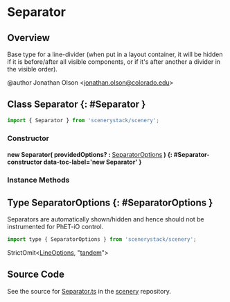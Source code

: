 # Separator

## Overview

Base type for a line-divider (when put in a layout container, it will be hidden if it is before/after all visible
components, or if it's after another a divider in the visible order).

@author Jonathan Olson &lt;jonathan.olson@colorado.edu&gt;

## Class Separator {: #Separator }


```js
import { Separator } from 'scenerystack/scenery';
```
### Constructor

#### new Separator( providedOptions? : <span style="font-weight: 400;">[SeparatorOptions](../scenery/Separator.md#SeparatorOptions)</span> ) {: #Separator-constructor data-toc-label='new Separator' }

### Instance Methods





## Type SeparatorOptions {: #SeparatorOptions }


Separators are automatically shown/hidden and hence should not be instrumented for PhET-iO control.

```js
import type { SeparatorOptions } from 'scenerystack/scenery';
```


StrictOmit&lt;[LineOptions](../scenery/Line.md#LineOptions), "[tandem](../tandem/tandem.md)"&gt;



## Source Code

See the source for [Separator.ts](https://github.com/phetsims/scenery/blob/main/js/layout/nodes/Separator.ts) in the [scenery](https://github.com/phetsims/scenery) repository.
